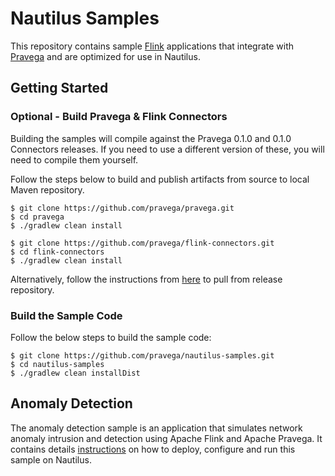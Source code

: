 # Nautilus Samples

This repository contains sample [Flink](https://flink.apache.org/) applications that integrate with [Pravega](http://pravega.io/) and are optimized for use in Nautilus.

## Getting Started

### Optional - Build Pravega & Flink Connectors

Building the samples will compile against the Pravega 0.1.0 and 0.1.0 Connectors releases. If you need to use a different version of these, you will need to compile them yourself.

Follow the steps below to build and publish artifacts from source to local Maven repository.

```
$ git clone https://github.com/pravega/pravega.git
$ cd pravega
$ ./gradlew clean install

$ git clone https://github.com/pravega/flink-connectors.git
$ cd flink-connectors
$ ./gradlew clean install
```

Alternatively, follow the instructions from [here](http://pravega.io/docs/getting-started/) to pull from release repository.

### Build the Sample Code

Follow the below steps to build the sample code:

```
$ git clone https://github.com/pravega/nautilus-samples.git
$ cd nautilus-samples
$ ./gradlew clean installDist
```

## Anomaly Detection

The anomaly detection sample is an application that simulates network anomaly intrusion and detection using Apache Flink and Apache Pravega. It contains details [instructions](anomaly-detection) on how to deploy, configure and run this sample on Nautilus.
